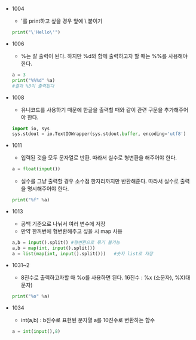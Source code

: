 * 1004
  - '를 print하고 싶을 경우 앞에 \ 붙이기
  ```python
  print("\'Hello\'")
  ```

* 1006
  - %는 잘 출력이 된다. 하지만 %d와 함께 출력하고자 할 때는 %%를 사용해야 한다.
  ```python
  a = 3
  print("%%%d" %a)
  #결과 %3이 출력된다
  ```

* 1008
  - 유니코드를 사용하기 때문에 한글을 출력할 때와 같이 관련 구문을 추가해주어야 한다.
  ```python
  import io, sys
  sys.stdout = io.TextIOWrapper(sys.stdout.buffer, encoding='utf8')
  ```
  
* 1011
  - 입력된 것을 모두 문자열로 반환. 따라서 실수로 형변환을 해주어야 한다.
  ```python
  a = float(input())
  ```

  - 실수를 그냥 출력할 경우 소수점 한자리까지만 반환해준다. 따라서 실수로 출력을 명시해주어야 한다.
  ```python
  print("%f" %a)
  ```
  
* 1013
  - 공백 기준으로 나눠서 여러 변수에 저장
  - 만약 한꺼번에 형변환해주고 싶을 시 map 사용
  ```python
  a,b = input().split()	#형변환으로 묶기 불가능
  a,b = map(int, input().split())
  a = list(map(int, input().split()))	#숫자 list로 저장
  ```

* 1031~2
  - 8진수로 출력하고자할 때 %o를 사용하면 된다. 16진수 : %x (소문자), %X(대문자)
  ```python
  print("%o" %a)
  ```

* 1034
  - int(a,b) : b진수로 표현된 문자열 a를 10진수로 변환하는 함수
  ```python
  a = int(input(),8)
  ```